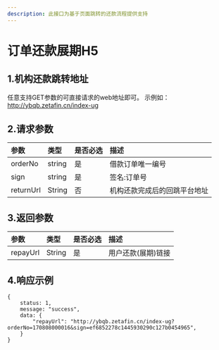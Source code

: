 ```yaml
---
description: 此接口为基于页面跳转的还款流程提供支持
---
```


# 订单还款展期H5

## 1.机构还款跳转地址

任意支持GET参数的可直接请求的web地址即可。 示例如：http://ybqb.zetafin.cn/index-ug

## 2.请求参数

| 参数 | 类型 | 是否必选 | 描述 |
| :--- | :--- | :--- | :--- |
| orderNo | string | 是 | 借款订单唯一编号 |
| sign | string | 是 | 签名:订单号 |
| returnUrl | String | 否 | 机构还款完成后的回跳平台地址 |

## 3.返回参数

| 参数 | 类型 | 是否必选 | 描述 |
| :--- | :--- | :--- | :--- |
| repayUrl | String | 是 | 用户还款\(展期\)链接 |

## 4.响应示例

```text
{
    status: 1,
    message: "success",
    data: {
        "repayUrl": "http://ybqb.zetafin.cn/index-ug?orderNo=170808000016&sign=ef6852278c1445930290c127b0454965",
    }
}
```

